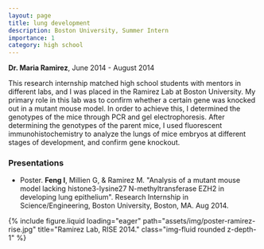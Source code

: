 ```yaml
---
layout: page
title: lung development
description: Boston University, Summer Intern
importance: 1
category: high school
---
```


**Dr. Maria Ramirez**, June 2014 - August 2014

This research internship matched high school students with mentors in different labs, and I was placed in the Ramirez Lab at Boston University. My primary role in this lab was to confirm whether a certain gene was knocked out in a mutant mouse model. In order to achieve this, I determined the genotypes of the mice through PCR and gel electrophoresis. After determining the genotypes of the parent mice, I used fluorescent immunohistochemistry to analyze the lungs of mice embryos at different stages of development, and confirm gene knockout.


### Presentations

- Poster. **Feng I**, Millien G, & Ramirez M. "Analysis of a mutant mouse model lacking histone3-lysine27 N-methyltransferase EZH2 in developing lung epithelium". Research Internship in Science/Engineering, Boston University, Boston, MA. Aug 2014.

<div class="row">
    <div class="col-sm mt-3 mt-md-0">
        {% include figure.liquid loading="eager" path="assets/img/poster-ramirez-rise.jpg" title="Ramirez Lab, RISE 2014." class="img-fluid rounded z-depth-1" %}
    </div>
</div>